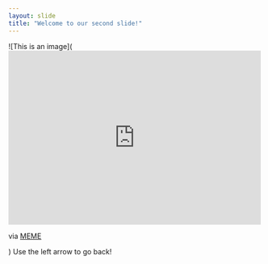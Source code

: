 ```yaml
---
layout: slide
title: "Welcome to our second slide!"
---
```

![This is an image](<iframe src="https://me.me/embed/i/b23a3d7b48c840a1903d2adca0b56665" width="500" height="346" frameBorder="0" class="meme-embed" style="max-width:100%;margin:0 auto;" allowFullScreen></iframe><p>via <a href="https://me.me">MEME</a></p>) 
Use the left arrow to go back!
